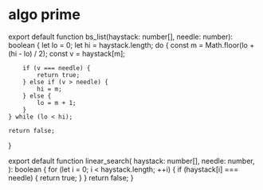 # algo prime

export default function bs_list(haystack: number[], needle: number): boolean {
let lo = 0;
let hi = haystack.length;
do {
const m = Math.floor(lo + (hi - lo) / 2);
const v = haystack[m];

        if (v === needle) {
            return true;
        } else if (v > needle) {
            hi = m;
        } else {
            lo = m + 1;
        }
    } while (lo < hi);

    return false;

}

export default function linear_search(
haystack: number[],
needle: number,
): boolean {
for (let i = 0; i < haystack.length; ++i) {
if (haystack[i] === needle) {
return true;
}
}
return false;
}
